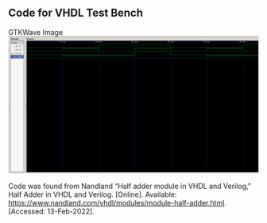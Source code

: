## Code for VHDL Test Bench

GTKWave Image
![GTKWave Image](half_adder_screenshot.png?raw=true)

Code was found from Nandland
“Half adder module in VHDL and Verilog,” Half Adder in VHDL and Verilog. [Online]. Available: https://www.nandland.com/vhdl/modules/module-half-adder.html. [Accessed: 13-Feb-2022]. 
